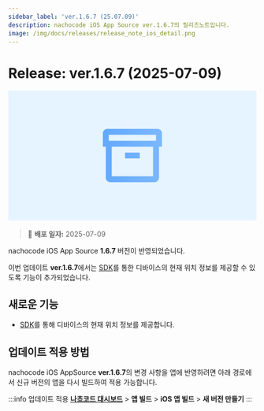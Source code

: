 ```yaml
---
sidebar_label: 'ver.1.6.7 (25.07.09)'
description: nachocode iOS App Source ver.1.6.7의 릴리즈노트입니다.
image: /img/docs/releases/release_note_ios_detail.png
---
```


# Release: ver.1.6.7 (2025-07-09)

![ios_detail](/img/docs/releases/release_note_ios_detail.png)

> 🔔 **배포 일자:** 2025-07-09

nachocode iOS App Source **1.6.7** 버전이 반영되었습니다.

이번 업데이트 **ver.1.6.7**에서는 [SDK](../../sdk/release-v-1-6-2)를 통한 디바이스의 현재 위치 정보를 제공할 수 있도록 기능이 추가되었습니다.

## 새로운 기능

- [SDK](../../sdk/release-v-1-6-2)를 통해 디바이스의 현재 위치 정보를 제공합니다.

## 업데이트 적용 방법

nachocode iOS AppSource **ver.1.6.7**의 변경 사항을 앱에 반영하려면 아래 경로에서 신규 버전의 앱을 다시 빌드하여 적용 가능합니다.

:::info 업데이트 적용
[**나쵸코드 대시보드**](https://nachocode.io/?utm_source=docs&utm_medium=documentation&utm_campaign=devguide) > **앱 빌드** > **iOS 앱 빌드** > **새 버전 만들기**
:::
